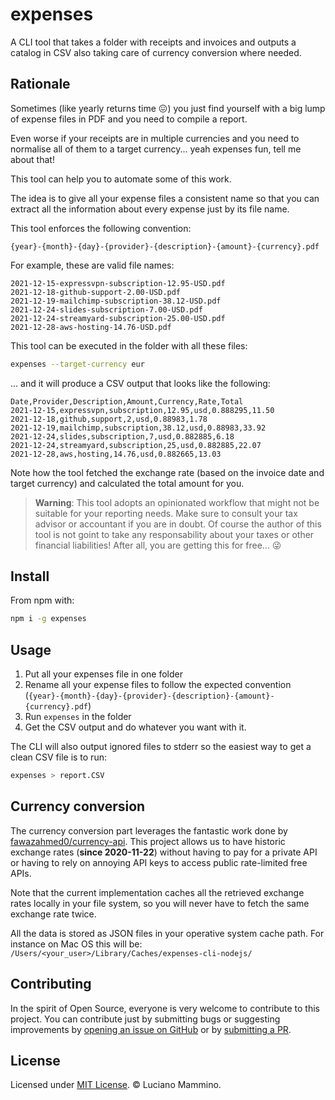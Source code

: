 # expenses

A CLI tool that takes a folder with receipts and invoices and outputs a catalog in CSV also taking care of currency conversion where needed.


## Rationale

Sometimes (like yearly returns time 😖) you just find yourself with a big lump of expense files in PDF and you need to compile a report.

Even worse if your receipts are in multiple currencies and you need to normalise all of them to a target currency... yeah expenses fun, tell me about that!

This tool can help you to automate some of this work.

The idea is to give all your expense files a consistent name so that you can extract all the information about every expense just by its file name.

This tool enforces the following convention:

```plain
{year}-{month}-{day}-{provider}-{description}-{amount}-{currency}.pdf
```

For example, these are valid file names:

```plain
2021-12-15-expressvpn-subscription-12.95-USD.pdf
2021-12-18-github-support-2.00-USD.pdf
2021-12-19-mailchimp-subscription-38.12-USD.pdf
2021-12-24-slides-subscription-7.00-USD.pdf
2021-12-24-streamyard-subscription-25.00-USD.pdf
2021-12-28-aws-hosting-14.76-USD.pdf
```

This tool can be executed in the folder with all these files:

```bash
expenses --target-currency eur
```

... and it will produce a CSV output that looks like the following:

```csv
Date,Provider,Description,Amount,Currency,Rate,Total
2021-12-15,expressvpn,subscription,12.95,usd,0.888295,11.50
2021-12-18,github,support,2,usd,0.88983,1.78
2021-12-19,mailchimp,subscription,38.12,usd,0.88983,33.92
2021-12-24,slides,subscription,7,usd,0.882885,6.18
2021-12-24,streamyard,subscription,25,usd,0.882885,22.07
2021-12-28,aws,hosting,14.76,usd,0.882665,13.03
```

Note how the tool fetched the exchange rate (based on the invoice date and target currency) and calculated the total amount for you.


> **Warning**: This tool adopts an opinionated workflow that might not be suitable for your reporting needs. Make sure to consult your tax advisor or accountant if you are in doubt. Of course the author of this tool is not goint to take any responsability about your taxes or other financial liabilities! After all, you are getting this for free... 😜


## Install

From npm with:

```bash
npm i -g expenses
```


## Usage

  1. Put all your expenses file in one folder
  2. Rename all your expense files to follow the expected convention (`{year}-{month}-{day}-{provider}-{description}-{amount}-{currency}.pdf`)
  3. Run `expenses` in the folder
  4. Get the CSV output and do whatever you want with it.

The CLI will also output ignored files to stderr so the easiest way to get a clean CSV file is to run:

```bash
expenses > report.CSV
```


## Currency conversion

The currency conversion part leverages the fantastic work done by [fawazahmed0/currency-api](https://github.com/fawazahmed0/currency-api). This project allows us to have historic exchange rates (**since 2020-11-22**) without having to pay for a private API or having to rely on annoying API keys to access public rate-limited free APIs.

Note that the current implementation caches all the retrieved exchange rates locally in your file system, so you will never have to fetch the same exchange rate twice.

All the data is stored as JSON files in your operative system cache path. For instance on Mac OS this will be: `/Users/<your_user>/Library/Caches/expenses-cli-nodejs/`


## Contributing

In the spirit of Open Source, everyone is very welcome to contribute to this project.
You can contribute just by submitting bugs or suggesting improvements by
[opening an issue on GitHub](https://github.com/lmammino/expenses/issues) or by [submitting a PR](https://github.com/lmammino/expenses/pulls).


## License

Licensed under [MIT License](LICENSE). © Luciano Mammino.
